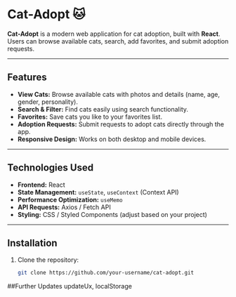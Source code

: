 # Cat-Adopt 🐱

**Cat-Adopt** is a modern web application for cat adoption, built with **React**. Users can browse available cats, search, add favorites, and submit adoption requests.

---

## Features

- **View Cats:** Browse available cats with photos and details (name, age, gender, personality).  
- **Search & Filter:** Find cats easily using search functionality.  
- **Favorites:** Save cats you like to your favorites list.  
- **Adoption Requests:** Submit requests to adopt cats directly through the app.  
- **Responsive Design:** Works on both desktop and mobile devices.  

---

## Technologies Used

- **Frontend:** React  
- **State Management:** `useState`, `useContext` (Context API)  
- **Performance Optimization:** `useMemo`  
- **API Requests:** Axios / Fetch API  
- **Styling:** CSS / Styled Components (adjust based on your project)  

---

## Installation

1. Clone the repository:  
   ```bash
   git clone https://github.com/your-username/cat-adopt.git

##Further Updates
  updateUx, localStorage
